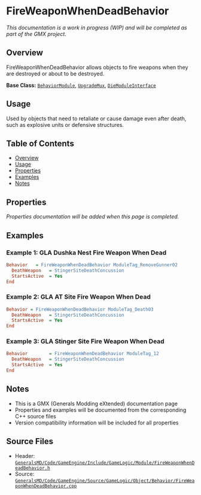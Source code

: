 # FireWeaponWhenDeadBehavior

*This documentation is a work in progress (WIP) and will be completed as part of the GMX project.*

## Overview

FireWeaponWhenDeadBehavior allows objects to fire weapons when they are destroyed or about to be destroyed.

**Base Class:** [`BehaviorModule`](../../GeneralsMD/Code/GameEngine/Include/GameLogic/Module/BehaviorModule.h), [`UpgradeMux`](../../GeneralsMD/Code/GameEngine/Include/GameLogic/Module/UpgradeModule.h), [`DieModuleInterface`](../../GeneralsMD/Code/GameEngine/Include/GameLogic/Module/DieModule.h)

## Usage

Used by objects that need to retaliate or cause damage even after death, such as explosive units or defensive structures.

## Table of Contents

- [Overview](#overview)
- [Usage](#usage)
- [Properties](#properties)
- [Examples](#examples)
- [Notes](#notes)

## Properties

*Properties documentation will be added when this page is completed.*

## Examples

### Example 1: GLA Dushka Nest Fire Weapon When Dead
```ini
Behavior   = FireWeaponWhenDeadBehavior ModuleTag_RemoveGunner02
  DeathWeapon   = StingerSiteDeathConcussion
  StartsActive  = Yes
End
```

### Example 2: GLA AT Site Fire Weapon When Dead
```ini
Behavior = FireWeaponWhenDeadBehavior ModuleTag_Death03
  DeathWeapon   = StingerSiteDeathConcussion
  StartsActive  = Yes
End
```

### Example 3: GLA Stinger Site Fire Weapon When Dead
```ini
Behavior        = FireWeaponWhenDeadBehavior ModuleTag_12
  DeathWeapon   = StingerSiteDeathConcussion
  StartsActive  = Yes
End
```

## Notes

- This is a GMX (Generals Modding eXtended) documentation page
- Properties and examples will be documented from the corresponding C++ source files
- Version compatibility information will be included for all properties

## Source Files

- Header: [`GeneralsMD/Code/GameEngine/Include/GameLogic/Module/FireWeaponWhenDeadBehavior.h`](../../GeneralsMD/Code/GameEngine/Include/GameLogic/Module/FireWeaponWhenDeadBehavior.h)
- Source: [`GeneralsMD/Code/GameEngine/Source/GameLogic/Object/Behavior/FireWeaponWhenDeadBehavior.cpp`](../../GeneralsMD/Code/GameEngine/Source/GameLogic/Object/Behavior/FireWeaponWhenDeadBehavior.cpp)
